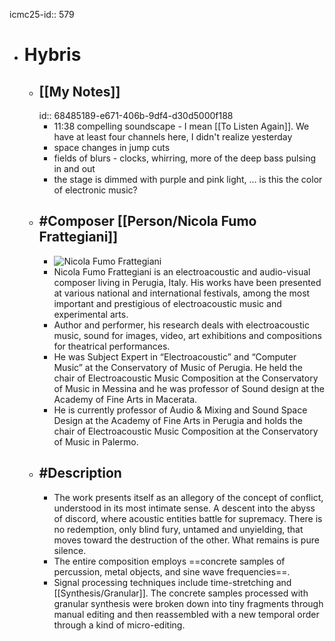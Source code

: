 icmc25-id:: 579

- # Hybris
	- ## [[My Notes]]
	  id:: 68485189-e671-406b-9df4-d30d5000f188
		- 11:38 compelling soundscape - I mean [[To Listen Again]]. We have at least four channels here, I didn't realize yesterday
		- space changes in jump cuts
		- fields of blurs - clocks, whirring, more of the deep bass pulsing in and out
		- the stage is dimmed with purple and pink light, ... is this the color of electronic music?
	- ## #Composer [[Person/Nicola Fumo Frattegiani]]
		- ![Nicola Fumo Frattegiani](https://icmc2025.sites.northeastern.edu/files/2025/06/Nicola-Fumo-Frattegiani_headshot-221x300.jpg)
		- Nicola Fumo Frattegiani is an electroacoustic and audio-visual composer living in Perugia, Italy. His works have been presented at various national and international festivals, among the most important and prestigious of electroacoustic music and experimental arts.
		- Author and performer, his research deals with electroacoustic music, sound for images, video, art exhibitions and compositions for theatrical performances.
		- He was Subject Expert in “Electroacoustic” and “Computer Music” at the Conservatory of Music of Perugia. He held the chair of Electroacoustic Music Composition at the Conservatory of Music in Messina and he was professor of Sound design at the Academy of Fine Arts in Macerata.
		- He is currently professor of Audio & Mixing and Sound Space Design at the Academy of Fine Arts in Perugia and holds the chair of Electroacoustic Music Composition at the Conservatory of Music in Palermo.
	- ## #Description
		- The work presents itself as an allegory of the concept of conflict, understood in its most intimate sense. A descent into the abyss of discord, where acoustic entities battle for supremacy. There is no redemption, only blind fury, untamed and unyielding, that moves toward the destruction of the other. What remains is pure silence.
		- The entire composition employs ==concrete samples of percussion, metal objects, and sine wave frequencies==.
		- Signal processing techniques include time-stretching and [[Synthesis/Granular]]. The concrete samples processed with granular synthesis were broken down into tiny fragments through manual editing and then reassembled with a new temporal order through a kind of micro-editing.